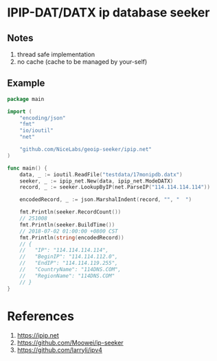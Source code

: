 # IPIP-DAT/DATX ip database seeker

## Notes

1. thread safe implementation
2. no cache (cache to be managed by your-self)

## Example

```go
package main

import (
	"encoding/json"
	"fmt"
	"io/ioutil"
	"net"

	"github.com/NiceLabs/geoip-seeker/ipip.net"
)

func main() {
	data, _ := ioutil.ReadFile("testdata/17monipdb.datx")
	seeker, _ := ipip_net.New(data, ipip_net.ModeDATX)
	record, _ := seeker.LookupByIP(net.ParseIP("114.114.114.114"))

	encodedRecord, _ := json.MarshalIndent(record, "", "  ")

	fmt.Println(seeker.RecordCount())
	// 251008
	fmt.Println(seeker.BuildTime())
	// 2018-07-02 01:00:00 +0800 CST
	fmt.Println(string(encodedRecord))
	// {
	//   "IP": "114.114.114.114",
	//   "BeginIP": "114.114.112.0",
	//   "EndIP": "114.114.119.255",
	//   "CountryName": "114DNS.COM",
	//   "RegionName": "114DNS.COM"
	// }
}
```

# References

1. https://ipip.net
2. https://github.com/Moowei/ip-seeker
3. https://github.com/larryli/ipv4

